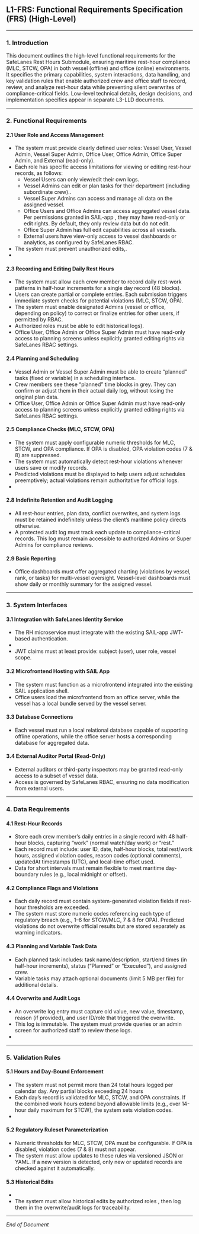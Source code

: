 ## L1-FRS: Functional Requirements Specification (FRS) (High-Level)

---

### 1\. Introduction

This document outlines the high-level functional requirements for the SafeLanes Rest Hours Submodule, ensuring maritime rest-hour compliance (MLC, STCW, OPA) in both vessel (offline) and office (online) environments. It specifies the primary capabilities, system interactions, data handling, and key validation rules that enable authorized crew and office staff to record, review, and analyze rest-hour data while preventing silent overwrites of compliance-critical fields. Low-level technical details, design decisions, and implementation specifics appear in separate L3-LLD documents.

---

### 2\. Functional Requirements

#### 2.1 User Role and Access Management

- The system must provide clearly defined user roles: Vessel User, Vessel Admin, Vessel Super Admin, Office User, Office Admin, Office Super Admin, and External (read-only).  
- Each role has specific access limitations for viewing or editing rest-hour records, as follows:  
  - Vessel Users can only view/edit their own logs.  
  - Vessel Admins can edit or plan tasks for their department (including subordinate crew)..  
  - Vessel Super Admins can access and manage all data on the assigned vessel.  
  - Office Users and Office Admins can access aggregated vessel data. Per permissions granted in SAIL-app , they may have read-only or edit rights. By default, they only review data but do not edit.  
  - Office Super Admin has full edit capabilities across all vessels.  
  - External users have view-only access to vessel dashboards or analytics, as configured by SafeLanes RBAC.  
- The system must prevent unauthorized edits,.  
- 

#### 2.3 Recording and Editing Daily Rest Hours

- The system must allow each crew member to record daily rest-work patterns in half-hour increments for a single day record (48 blocks).  
- Users can create partial or complete entries. Each submission triggers immediate system checks for potential violations (MLC, STCW, OPA).  
- The system must enable designated Admins (vessel or office, depending on policy) to correct or finalize entries for other users, if permitted by RBAC.  
- Authorized roles must be able to edit historical logs).   
- Office User, Office Admin or Office Super Admin must have read-only access to planning screens unless explicitly granted editing rights via SafeLanes RBAC settings.

#### 2.4 Planning and Scheduling

- Vessel Admin or Vessel Super Admin must be able to create “planned” tasks (fixed or variable) in a scheduling interface.  
- Crew members see these “planned” time blocks in grey. They can confirm or adjust them in their actual daily log, without losing the original plan data.  
- Office User, Office Admin or Office Super Admin must have read-only access to planning screens unless explicitly granted editing rights via SafeLanes RBAC settings.

#### 2.5 Compliance Checks (MLC, STCW, OPA)

- The system must apply configurable numeric thresholds for MLC, STCW, and OPA compliance. If OPA is disabled, OPA violation codes (7 & 8\) are suppressed.  
- The system must automatically detect rest-hour violations whenever users save or modify records.  
- Predicted violations must be displayed to help users adjust schedules preemptively; actual violations remain authoritative for official logs.  
- 

#### 2.8 Indefinite Retention and Audit Logging

- All rest-hour entries, plan data, conflict overwrites, and system logs must be retained indefinitely unless the client’s maritime policy directs otherwise.  
- A protected audit log must track each update to compliance-critical records. This log must remain accessible to authorized Admins or Super Admins for compliance reviews.

#### 2.9 Basic Reporting 

- Office dashboards must offer aggregated charting (violations by vessel, rank, or tasks) for multi-vessel oversight. Vessel-level dashboards must show daily or monthly summary for the assigned vessel.

---

### 3\. System Interfaces

#### 3.1 Integration with SafeLanes Identity Service

- The RH microservice must integrate with the existing SAIL-app JWT-based authentication.  
-   
- JWT claims must at least provide: subject (user), user role, vessel scope. 

#### 3.2 Microfrontend Hosting with SAIL App

- The system must function as a microfrontend integrated into the existing SAIL application shell.  
- Office users load the microfrontend from an office server, while the vessel has a local bundle served by the vessel server.


#### 3.3 Database Connections

- Each vessel must run a local relational database capable of supporting offline operations, while the office server hosts a corresponding database for aggregated data.


#### 3.4 External Auditor Portal (Read-Only)

- External auditors or third-party inspectors may be granted read-only access to a subset of vessel data.  
- Access is governed by SafeLanes RBAC, ensuring no data modification from external users.

---

### 4\. Data Requirements

#### 4.1 Rest-Hour Records

- Store each crew member’s daily entries in a single record with 48 half-hour blocks, capturing “work” (normal watch/day work) or “rest.”  
- Each record must include: user ID, date, half-hour blocks, total rest/work hours, assigned violation codes, reason codes (optional comments), updatedAt timestamps (UTC), and local-time offset used.  
- Data for short intervals must remain flexible to meet maritime day-boundary rules (e.g., local midnight or offset).

#### 4.2 Compliance Flags and Violations

- Each daily record must contain system-generated violation fields if rest-hour thresholds are exceeded.  
- The system must store numeric codes referencing each type of regulatory breach (e.g., 1–6 for STCW/MLC, 7 & 8 for OPA). Predicted violations do not overwrite official results but are stored separately as warning indicators.

#### 4.3 Planning and Variable Task Data

- Each planned task includes: task name/description, start/end times (in half-hour increments), status (“Planned” or “Executed”), and assigned crew.  
- Variable tasks may attach optional documents (limit 5 MB per file) for additional details. 

#### 4.4 Overwrite and Audit Logs

- An overwrite log entry must capture old value, new value, timestamp, reason (if provided), and user ID/role that triggered the overwrite.  
- This log is immutable. The system must provide queries or an admin screen for authorized staff to review these logs.  
- 

---

### 5\. Validation Rules

#### 5.1 Hours and Day-Bound Enforcement

- The system must not permit more than 24 total hours logged per calendar day. Any partial blocks exceeding 24 hours   
- Each day’s record is validated for MLC, STCW, and OPA constraints. If the combined work hours extend beyond allowable limits (e.g., over 14-hour daily maximum for STCW), the system sets violation codes.  
- 

#### 5.2 Regulatory Ruleset Parameterization

- Numeric thresholds for MLC, STCW, OPA must be configurable. If OPA is disabled, violation codes (7 & 8\) must not appear.  
- The system must allow updates to these rules via versioned JSON or YAML. If a new version is detected, only new or updated records are checked against it automatically.

#### 5.3 Historical Edits

-   
- The system must allow historical edits by authorized roles , then log them in the overwrite/audit logs for traceability.

---

*End of Document*  
